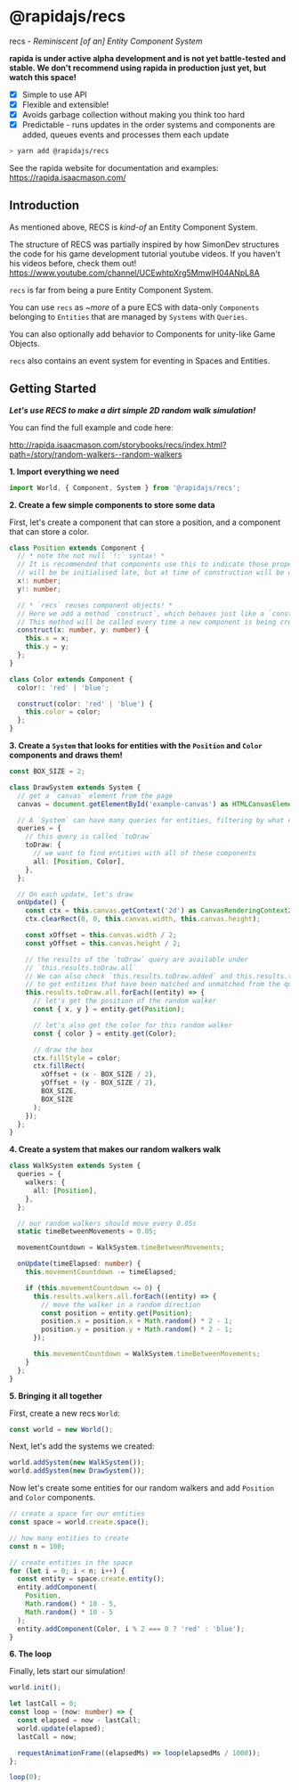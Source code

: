 # @rapidajs/recs

recs - *Reminiscent [of an] Entity Component System*

**rapida is under active alpha development and is not yet battle-tested and stable. We don't recommend using rapida in production just yet, but watch this space!**

- [x] Simple to use API
- [x] Flexible and extensible!
- [x] Avoids garbage collection without making you think too hard
- [x] Predictable - runs updates in the order systems and components are added, queues events and processes them each update

```bash
> yarn add @rapidajs/recs
```

See the rapida website for documentation and examples: https://rapida.isaacmason.com/ 

## Introduction

As mentioned above, RECS is *kind-of* an Entity Component System.

The structure of RECS was partially inspired by how SimonDev structures the code for his game development tutorial youtube videos. If you haven't his videos before, check them out! https://www.youtube.com/channel/UCEwhtpXrg5MmwlH04ANpL8A

`recs` is far from being a pure Entity Component System.

You can use `recs` as *~more* of a pure ECS with data-only `Components` belonging to `Entities` that are managed by `Systems` with `Queries`.

You can also optionally add behavior to Components for unity-like Game Objects.

`recs` also contains an event system for eventing in Spaces and Entities.

## Getting Started

***Let's use RECS to make a dirt simple 2D random walk simulation!***

You can find the full example and code here:

http://rapida.isaacmason.com/storybooks/recs/index.html?path=/story/random-walkers--random-walkers

**1. Import everything we need**

```ts
import World, { Component, System } from '@rapidajs/recs';
```

**2. Create a few simple components to store some data**

First, let's create a component that can store a position, and a component that can store a color.

```ts
class Position extends Component {
  // * note the not null `!:` syntax! *
  // It is recommended that components use this to indicate those properties
  // will be be initialised late, but at time of construction will be defined.
  x!: number;
  y!: number;

  // * `recs` reuses component objects! *
  // Here we add a method `construct`, which behaves just like a `constructor`.
  // This method will be called every time a new component is being created or re-used
  construct(x: number, y: number) {
    this.x = x;
    this.y = y;
  };
}

class Color extends Component {
  color!: 'red' | 'blue';

  construct(color: 'red' | 'blue') {
    this.color = color;
  };
}
```

**3. Create a `System` that looks for entities with the `Position` and `Color` components and draws them!**

```ts
const BOX_SIZE = 2;

class DrawSystem extends System {
  // get a `canvas` element from the page
  canvas = document.getElementById('example-canvas') as HTMLCanvasElement;

  // A `System` can have many queries for entities, filtering by what components they have
  queries = {
    // this query is called `toDraw`
    toDraw: {
      // we want to find entities with all of these components
      all: [Position, Color],
    },
  };

  // On each update, let's draw
  onUpdate() {
    const ctx = this.canvas.getContext('2d') as CanvasRenderingContext2D;
    ctx.clearRect(0, 0, this.canvas.width, this.canvas.height);

    const xOffset = this.canvas.width / 2;
    const yOffset = this.canvas.height / 2;

    // the results of the `toDraw` query are available under
    // `this.results.toDraw.all`
    // We can also check `this.results.toDraw.added` and this.results.toDraw.removed`
    // to get entities that have been matched and unmatched from the query
    this.results.toDraw.all.forEach((entity) => {
      // let's get the position of the random walker
      const { x, y } = entity.get(Position);

      // let's also get the color for this random walker
      const { color } = entity.get(Color);

      // draw the box
      ctx.fillStyle = color;
      ctx.fillRect(
        xOffset + (x - BOX_SIZE / 2),
        yOffset + (y - BOX_SIZE / 2),
        BOX_SIZE,
        BOX_SIZE
      );
    });
  };
}
```

**4. Create a system that makes our random walkers walk**

```ts
class WalkSystem extends System {
  queries = {
    walkers: {
      all: [Position],
    },
  };

  // our random walkers should move every 0.05s
  static timeBetweenMovements = 0.05;

  movementCountdown = WalkSystem.timeBetweenMovements;

  onUpdate(timeElapsed: number) {
    this.movementCountdown -= timeElapsed;

    if (this.movementCountdown <= 0) {
      this.results.walkers.all.forEach((entity) => {
        // move the walker in a random direction
        const position = entity.get(Position);
        position.x = position.x + Math.random() * 2 - 1;
        position.y = position.y + Math.random() * 2 - 1;
      });

      this.movementCountdown = WalkSystem.timeBetweenMovements;
    }
  };
}
```

**5. Bringing it all together**

First, create a new recs `World`:

```ts
const world = new World();
```

Next, let's add the systems we created:

```ts
world.addSystem(new WalkSystem());
world.addSystem(new DrawSystem());
```

Now let's create some entities for our random walkers and add `Position` and `Color` components.

```ts
// create a space for our entities
const space = world.create.space();

// how many entities to create
const n = 100;

// create entities in the space
for (let i = 0; i < n; i++) {
  const entity = space.create.entity();
  entity.addComponent(
    Position,
    Math.random() * 10 - 5,
    Math.random() * 10 - 5
  );
  entity.addComponent(Color, i % 2 === 0 ? 'red' : 'blue');
}
```

**6. The loop**

Finally, lets start our simulation!

```ts
world.init();

let lastCall = 0;
const loop = (now: number) => {
  const elapsed = now - lastCall;
  world.update(elapsed);
  lastCall = now;

  requestAnimationFrame((elapsedMs) => loop(elapsedMs / 1000));
};

loop(0);
```
